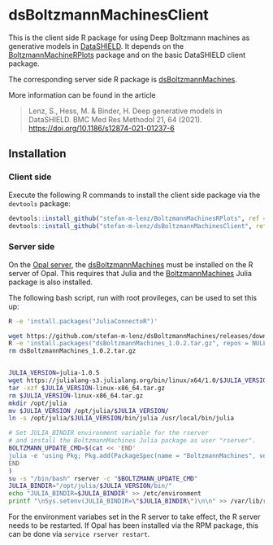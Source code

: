 # dsBoltzmannMachinesClient

This is the client side R package for using Deep Boltzmann machines as generative models in [DataSHIELD](https://github.com/datashield). It depends on the [BoltzmannMachineRPlots](https://github.com/stefan-m-lenz/BoltzmannMachinesRPlots) package and on the basic DataSHIELD client package.

The corresponding server side R package is [dsBoltzmannMachines](https://github.com/stefan-m-lenz/dsBoltzmannMachines).

More information can be found in the article 
> Lenz, S., Hess, M. & Binder, H. Deep generative models in DataSHIELD. BMC Med Res Methodol 21, 64 (2021). https://doi.org/10.1186/s12874-021-01237-6



## Installation

### Client side
Execute the following R commands to install the client side package via the `devtools` package:

```R
devtools::install_github("stefan-m-lenz/BoltzmannMachinesRPlots", ref = "v0.1.1")
devtools::install_github("stefan-m-lenz/dsBoltzmannMachinesClient", ref = "v1.0.2")
```

### Server side

On the [Opal server](http://opaldoc.obiba.org/en/latest/admin/installation.html), the [dsBoltzmannMachines](https://github.com/stefan-m-lenz/dsBoltzmannMachines) must be installed on the R server of Opal.
This requires that Julia and the [BoltzmannMachines](https://github.com/stefan-m-lenz/BoltzmannMachines.jl) Julia package is also installed.

The following bash script, run with root provileges, can be used to set this up:

```bash
R -e 'install.packages("JuliaConnectoR")'

wget https://github.com/stefan-m-lenz/dsBoltzmannMachines/releases/download/v1.0.2/dsBoltzmannMachines_1.0.2.tar.gz
R -e 'install.packages("dsBoltzmannMachines_1.0.2.tar.gz", repos = NULL, type = "source")'
rm dsBoltzmannMachines_1.0.2.tar.gz


JULIA_VERSION=julia-1.0.5
wget https://julialang-s3.julialang.org/bin/linux/x64/1.0/$JULIA_VERSION-linux-x86_64.tar.gz
tar -xzf $JULIA_VERSION-linux-x86_64.tar.gz
rm $JULIA_VERSION-linux-x86_64.tar.gz
mkdir /opt/julia
mv $JULIA_VERSION /opt/julia/$JULIA_VERSION/
ln -s /opt/julia/$JULIA_VERSION/bin/julia /usr/local/bin/julia

# Set JULIA_BINDIR environment variable for the rserver
# and install the BoltzmannMachines Julia package as user "rserver".
BOLTZMANN_UPDATE_CMD=$(cat << 'END'
julia -e 'using Pkg; Pkg.add(PackageSpec(name = "BoltzmannMachines", version = "1.2"))'
END
)
su -s "/bin/bash" rserver -c "$BOLTZMANN_UPDATE_CMD"
JULIA_BINDIR="/opt/julia/$JULIA_VERSION/bin/"
echo "JULIA_BINDIR=$JULIA_BINDIR" >> /etc/environment
printf "\nSys.setenv(JULIA_BINDIR=\"$JULIA_BINDIR\")\n\n" >> /var/lib/rserver/conf/Rprofile.R
```

For the environment variabes set in the R server to take effect, the R server needs
to be restarted. If Opal has been installed via the RPM package, this can be done via `service rserver restart`.
